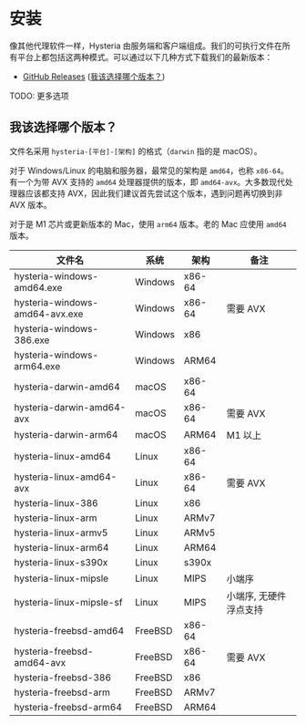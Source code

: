 # 安装

像其他代理软件一样，Hysteria 由服务端和客户端组成。我们的可执行文件在所有平台上都包括这两种模式。可以通过以下几种方式下载我们的最新版本：

- [GitHub Releases](https://github.com/apernet/hysteria/releases) ([我该选择哪个版本？](#_2))

TODO: 更多选项

## 我该选择哪个版本？

文件名采用 `hysteria-[平台]-[架构]` 的格式（`darwin` 指的是 macOS）。

对于 Windows/Linux 的电脑和服务器，最常见的架构是 `amd64`，也称 `x86-64`。有一个为带 AVX 支持的 `amd64` 处理器提供的版本，即 `amd64-avx`。大多数现代处理器应该都支持 AVX，因此我们建议首先尝试这个版本，遇到问题再切换到非 AVX 版本。

对于是 M1 芯片或更新版本的 Mac，使用 `arm64` 版本。老的 Mac 应使用 `amd64` 版本。

| 文件名                         | 系统    | 架构   | 备注                   |
| ------------------------------ | ------- | ------ | ---------------------- |
| hysteria-windows-amd64.exe     | Windows | x86-64 |                        |
| hysteria-windows-amd64-avx.exe | Windows | x86-64 | 需要 AVX               |
| hysteria-windows-386.exe       | Windows | x86    |                        |
| hysteria-windows-arm64.exe     | Windows | ARM64  |                        |
| hysteria-darwin-amd64          | macOS   | x86-64 |                        |
| hysteria-darwin-amd64-avx      | macOS   | x86-64 | 需要 AVX               |
| hysteria-darwin-arm64          | macOS   | ARM64  | M1 以上                |
| hysteria-linux-amd64           | Linux   | x86-64 |                        |
| hysteria-linux-amd64-avx       | Linux   | x86-64 | 需要 AVX               |
| hysteria-linux-386             | Linux   | x86    |                        |
| hysteria-linux-arm             | Linux   | ARMv7  |                        |
| hysteria-linux-armv5           | Linux   | ARMv5  |                        |
| hysteria-linux-arm64           | Linux   | ARM64  |                        |
| hysteria-linux-s390x           | Linux   | s390x  |                        |
| hysteria-linux-mipsle          | Linux   | MIPS   | 小端序                 |
| hysteria-linux-mipsle-sf       | Linux   | MIPS   | 小端序, 无硬件浮点支持 |
| hysteria-freebsd-amd64         | FreeBSD | x86-64 |                        |
| hysteria-freebsd-amd64-avx     | FreeBSD | x86-64 | 需要 AVX               |
| hysteria-freebsd-386           | FreeBSD | x86    |                        |
| hysteria-freebsd-arm           | FreeBSD | ARMv7  |                        |
| hysteria-freebsd-arm64         | FreeBSD | ARM64  |                        |
